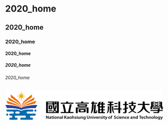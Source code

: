 # 2020_home
## 2020_home
### 2020_home
#### 2020_home
##### 2020_home
###### 2020_home

![NKUST](nkust.png "高雄科技大學")

